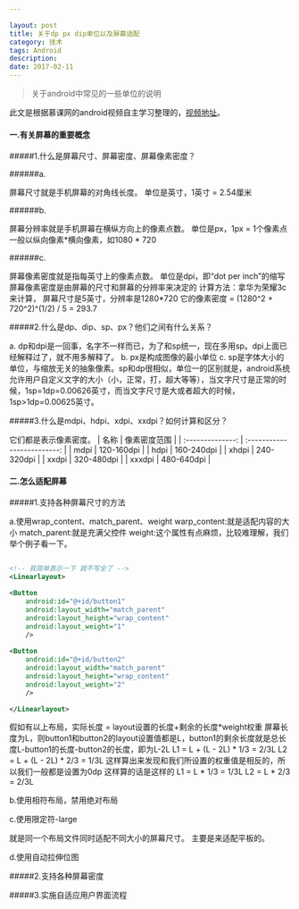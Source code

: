 ```yaml
---

layout: post
title: 关于dp px dip单位以及屏幕适配
category: 技术
tags: Android
description:
date: 2017-02-11
---
```


>关于android中常见的一些单位的说明
 
此文是根据慕课网的android视频自主学习整理的，[视频地址](http://www.imooc.com/learn/484)。

#### 一.有关屏幕的重要概念

#####1.什么是屏幕尺寸、屏幕密度、屏幕像素密度？

######a. 

屏幕尺寸就是手机屏幕的对角线长度。
单位是英寸，1英寸 = 2.54厘米

######b. 

屏幕分辨率就是手机屏幕在横纵方向上的像素点数。
单位是px，1px = 1个像素点
一般以纵向像素*横向像素，如1080 * 720

######c.

屏幕像素密度就是指每英寸上的像素点数。
单位是dpi，即“dot per inch”的缩写
屏幕像素密度是由屏幕的尺寸和屏幕的分辨率来决定的
计算方法：拿华为荣耀3c来计算， 屏幕尺寸是5英寸，分辨率是1280*720
它的像素密度 = (1280^2 + 720^2)^(1/2) / 5 = 293.7

#####2.什么是dp、dip、sp、px？他们之间有什么关系？

a. dp和dpi是一回事，名字不一样而已，为了和sp统一，现在多用sp。dpi上面已经解释过了，就不用多解释了。
b. px是构成图像的最小单位
c. sp是字体大小的单位，与缩放无关的抽象像素。sp和dp很相似，单位一的区别就是，android系统允许用户自定义文字的大小（小，正常，打，超大等等），当文字尺寸是正常的时候，1sp=1dp=0.00626英寸，而当文字尺寸是大或者超大的时候，1sp>1dp=0.00625英寸。

#####3.什么是mdpi、hdpi、xdpi、xxdpi？如何计算和区分？

它们都是表示像素密度。
| 名称 | 像素密度范围 |
| :--------------: | :-------------------------: |
| mdpi | 120-160dpi |
| hdpi | 160-240dpi |
| xhdpi | 240-320dpi |
| xxdpi | 320-480dpi |
| xxxdpi | 480-640dpi |

#### 二.怎么适配屏幕

#####1.支持各种屏幕尺寸的方法

a.使用wrap_content、match_parent、weight 
warp_content:就是适配内容的大小
match_parent:就是充满父控件
weight:这个属性有点麻烦，比较难理解，我们举个例子看一下。

```xml

<!-- 我简单表示一下 就不写全了 -->
<Linearlayout>

<Button 
    android:id="@+id/button1"
    android:layout_width="match_parent"
    android:layout_height="wrap_content"
    android:layout_weight="1"
    />
    
<Button 
    android:id="@+id/button2"
    android:layout_width="match_parent"
    android:layout_height="wrap_content"
    android:layout_weight="2"
    />

</Linearlayout>

```

假如有以上布局，实际长度 = layout设置的长度+剩余的长度*weight权重
屏幕长度为L，则button1和button2的layout设置值都是L，button1的剩余长度就是总长度L-button1的长度-button2的长度，即为L-2L
L1 = L + (L - 2L) * 1/3 = 2/3L
L2 = L + (L - 2L) * 2/3 = 1/3L
这样算出来发现和我们所设置的权重值是相反的，所以我们一般都是设置为0dp
这样算的话是这样的
L1 = L * 1/3 = 1/3L
L2 = L * 2/3 = 2/3L

b.使用相符布局，禁用绝对布局

c.使用限定符-large

就是同一个布局文件同时适配不同大小的屏幕尺寸。
主要是来适配平板的。

d.使用自动拉伸位图

#####2.支持各种屏幕密度

#####3.实施自适应用户界面流程






